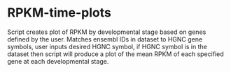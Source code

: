 # RPKM-time-plots
Script creates plot of RPKM by developmental stage based on genes defined by the user. Matches ensembl IDs in dataset to HGNC gene symbols, user inputs desired HGNC 
symbol, if HGNC symbol is in the dataset then script will produce a plot of the mean RPKM of each specified gene at each developmental stage.
